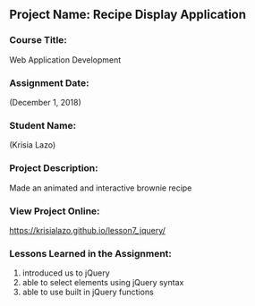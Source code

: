## Project Name:  Recipe Display Application

### Course Title:
Web Application Development

### Assignment Date:  
(December 1, 2018)

### Student Name:  
(Krisia Lazo)

### Project Description:
Made an animated and interactive brownie recipe 

### View Project Online:
https://krisialazo.github.io/lesson7_jquery/

### Lessons Learned in the Assignment:
1. introduced us to jQuery
2. able to select elements using jQuery syntax
3. able to use built in jQuery functions 

